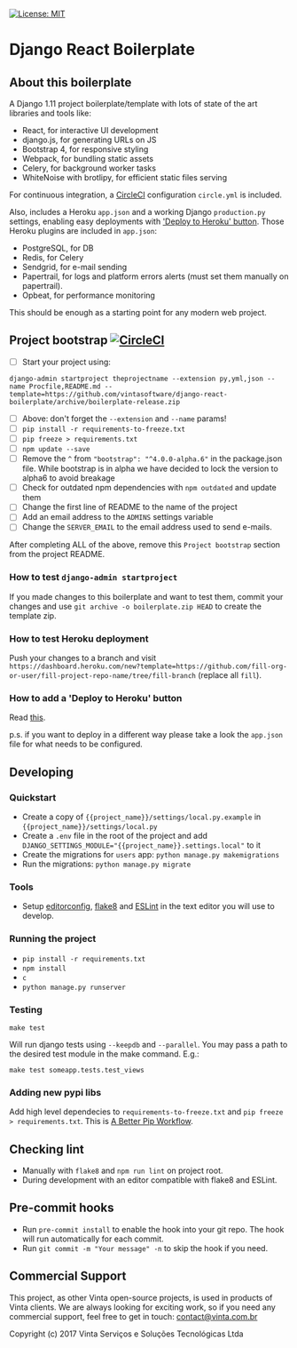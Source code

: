 [![License: MIT](https://img.shields.io/github/license/vintasoftware/django-react-boilerplate.svg)](LICENSE.txt)

# Django React Boilerplate

## About this boilerplate

A Django 1.11 project boilerplate/template with lots of state of the art libraries and tools like:
- React, for interactive UI development
- django.js, for generating URLs on JS
- Bootstrap 4, for responsive styling
- Webpack, for bundling static assets
- Celery, for background worker tasks
- WhiteNoise with brotlipy, for efficient static files serving

For continuous integration, a [CircleCI](https://circleci.com/) configuration `circle.yml` is included.

Also, includes a Heroku `app.json` and a working Django `production.py` settings, enabling easy deployments with ['Deploy to Heroku' button](https://devcenter.heroku.com/articles/heroku-button). Those Heroku plugins are included in `app.json`:
- PostgreSQL, for DB
- Redis, for Celery
- Sendgrid, for e-mail sending
- Papertrail, for logs and platform errors alerts (must set them manually on papertrail).
- Opbeat, for performance monitoring

This should be enough as a starting point for any modern web project.

## Project bootstrap [![CircleCI](https://circleci.com/gh/vintasoftware/django-react-boilerplate.svg?style=svg)](https://circleci.com/gh/vintasoftware/django-react-boilerplate)
- [ ] Start your project using:
```
django-admin startproject theprojectname --extension py,yml,json --name Procfile,README.md --template=https://github.com/vintasoftware/django-react-boilerplate/archive/boilerplate-release.zip
```
- [ ] Above: don't forget the `--extension` and `--name` params!
- [ ] `pip install -r requirements-to-freeze.txt`
- [ ] `pip freeze > requirements.txt`
- [ ] `npm update --save`
- [ ] Remove the `^` from `"bootstrap": "^4.0.0-alpha.6"` in the package.json file. While bootstrap is in alpha we have decided to lock the version to alpha6 to avoid breakage
- [ ] Check for outdated npm dependencies with `npm outdated` and update them
- [ ] Change the first line of README to the name of the project
- [ ] Add an email address to the `ADMINS` settings variable
- [ ] Change the `SERVER_EMAIL` to the email address used to send e-mails.

After completing ALL of the above, remove this `Project bootstrap` section from the project README.

### How to test `django-admin startproject`

If you made changes to this boilerplate and want to test them, commit your changes and use `git archive -o boilerplate.zip HEAD` to create the template zip.

### How to test Heroku deployment

Push your changes to a branch and visit `https://dashboard.heroku.com/new?template=https://github.com/fill-org-or-user/fill-project-repo-name/tree/fill-branch` (replace all `fill`).

### How to add a 'Deploy to Heroku' button

Read [this](https://devcenter.heroku.com/articles/heroku-button#adding-the-heroku-button).

p.s. if you want to deploy in a different way please take a look the `app.json` file for what needs to be configured.

## Developing

### Quickstart

- Create a copy of ``{{project_name}}/settings/local.py.example`` in ``{{project_name}}/settings/local.py``
- Create a ``.env`` file in the root of the project and add ``DJANGO_SETTINGS_MODULE="{{project_name}}.settings.local"`` to it
- Create the migrations for `users` app: `python manage.py makemigrations`
- Run the migrations: `python manage.py migrate`

### Tools

- Setup [editorconfig](http://editorconfig.org/), [flake8](http://flake8.pycqa.org/en/latest/) and [ESLint](http://eslint.org/) in the text editor you will use to develop.

### Running the project

- `pip install -r requirements.txt`
- `npm install`
- `c`
- `python manage.py runserver`

### Testing

`make test`

Will run django tests using `--keepdb` and `--parallel`. You may pass a path to the desired test module in the make command. E.g.:

`make test someapp.tests.test_views`

### Adding new pypi libs

Add high level dependecies to `requirements-to-freeze.txt` and `pip freeze > requirements.txt`. This is [A Better Pip Workflow](http://www.kennethreitz.org/essays/a-better-pip-workflow).

## Checking lint

- Manually with `flake8` and `npm run lint` on project root.
- During development with an editor compatible with flake8 and ESLint.

## Pre-commit hooks

- Run `pre-commit install` to enable the hook into your git repo. The hook will run automatically for each commit.
- Run `git commit -m "Your message" -n` to skip the hook if you need.

## Commercial Support
This project, as other Vinta open-source projects, is used in products of Vinta clients. We are always looking for exciting work, so if you need any commercial support, feel free to get in touch: contact@vinta.com.br

Copyright (c) 2017 Vinta Serviços e Soluções Tecnológicas Ltda
